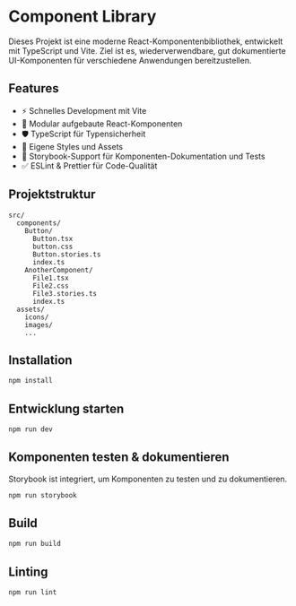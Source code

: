 # Component Library

Dieses Projekt ist eine moderne React-Komponentenbibliothek, entwickelt mit TypeScript und Vite. Ziel ist es, wiederverwendbare, gut dokumentierte UI-Komponenten für verschiedene Anwendungen bereitzustellen.

## Features

-   ⚡️ Schnelles Development mit Vite
-   🧩 Modular aufgebaute React-Komponenten
-   🛡️ TypeScript für Typensicherheit
-   🎨 Eigene Styles und Assets
-   🧪 Storybook-Support für Komponenten-Dokumentation und Tests
-   ✅ ESLint & Prettier für Code-Qualität

## Projektstruktur

```
src/
  components/
    Button/
      Button.tsx
      button.css
      Button.stories.ts
      index.ts
    AnotherComponent/
      File1.tsx
      File2.css
      File3.stories.ts
      index.ts
  assets/
    icons/
    images/
    ...
```

## Installation

```bash
npm install
```

## Entwicklung starten

```bash
npm run dev
```

## Komponenten testen & dokumentieren

Storybook ist integriert, um Komponenten zu testen und zu dokumentieren.

```bash
npm run storybook
```

## Build

```bash
npm run build
```

## Linting

```bash
npm run lint
```
